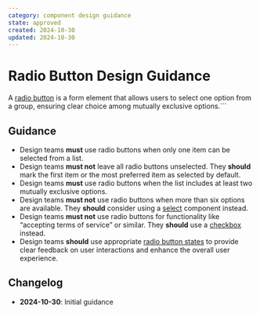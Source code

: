 ```yaml
---
category: component design guidance
state: approved
created: 2024-10-30
updated: 2024-10-30
---
```


# Radio Button Design Guidance

A [radio button](https://clarity.design/documentation/radio) is a form element that allows users to select one option from a group, ensuring clear choice among mutually exclusive options.```

## Guidance

- Design teams **must** use radio buttons when only one item can be selected from a list.
- Design teams **must not** leave all radio buttons unselected. They **should** mark the first item or the most preferred item as selected by default.
- Design teams **must** use radio buttons when the list includes at least two mutually exclusive options.
- Design teams **must not** use radio buttons when more than six options are available. They **should** consider using a [select](https://clarity.design/documentation/select) component instead.
- Design teams **must not** use radio buttons for functionality like “accepting terms of service” or similar. They **should** use a [checkbox](https://clarity.design/documentation/checkbox) instead.
- Design teams **should** use appropriate [radio button states](https://clarity.design/documentation/radio#states) to provide clear feedback on user interactions and enhance the overall user experience.

## Changelog

- **2024-10-30**: Initial guidance
